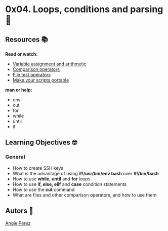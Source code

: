 # 0x04. Loops, conditions and parsing :monocle_face: #
## Resources :books: ##
**Read or watch:**
* [Variable assignment and arithmetic](https://tldp.org/LDP/abs/html/ops.html)
* [Comparison operators](https://tldp.org/LDP/abs/html/comparison-ops.html)
* [File test operators](https://tldp.org/LDP/abs/html/fto.html)
* [Make your scripts portable](https://www.cyberciti.biz/tips/finding-bash-perl-python-portably-using-env.html)

**man or help:**
* env
* cut
* for
* while
* until
* if
## Learning Objectives :nerd_face: ##
### General ###
* How to create SSH keys
* What is the advantage of using **#!/usr/bin/env bash** over **#!/bin/bash**
* How to use **while, until** and **for** loops
* How to use **if, else, elif** and **case** condition statements
* How to use the **cut** command
* What are files and other comparison operators, and how to use them
## Autors :ribbon: ##
[Angie Pérez](https://twitter.com/xiommyperez)
